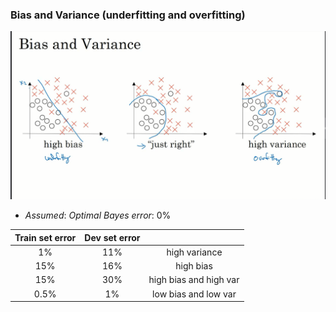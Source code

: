 ### Bias and Variance (underfitting and overfitting)

<img src='images\1.png' style='zoom:25'>

* $Assumed:\ Optimal\ Bayes\ error:\ 0\%$

| Train set error | Dev set error |                        |
| :-------------: | :-----------: | :--------------------: |
|       1%        |      11%      |     high variance      |
|       15%       |      16%      |       high bias        |
|       15%       |      30%      | high bias and high var |
|      0.5%       |      1%       |  low bias and low var  |

